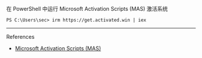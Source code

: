 在 PowerShell 中运行 Microsoft Activation Scripts (MAS) 激活系统

```
PS C:\Users\sec> irm https://get.activated.win | iex
```

---

References

- [Microsoft Activation Scripts (MAS)](https://massgrave.dev/)

